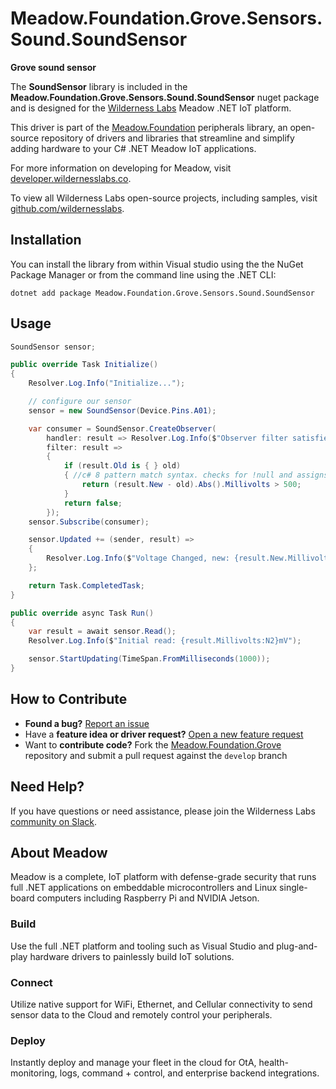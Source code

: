 # Meadow.Foundation.Grove.Sensors.Sound.SoundSensor

**Grove sound sensor**

The **SoundSensor** library is included in the **Meadow.Foundation.Grove.Sensors.Sound.SoundSensor** nuget package and is designed for the [Wilderness Labs](www.wildernesslabs.co) Meadow .NET IoT platform.

This driver is part of the [Meadow.Foundation](https://developer.wildernesslabs.co/Meadow/Meadow.Foundation/) peripherals library, an open-source repository of drivers and libraries that streamline and simplify adding hardware to your C# .NET Meadow IoT applications.

For more information on developing for Meadow, visit [developer.wildernesslabs.co](http://developer.wildernesslabs.co/).

To view all Wilderness Labs open-source projects, including samples, visit [github.com/wildernesslabs](https://github.com/wildernesslabs/).

## Installation

You can install the library from within Visual studio using the the NuGet Package Manager or from the command line using the .NET CLI:

`dotnet add package Meadow.Foundation.Grove.Sensors.Sound.SoundSensor`
## Usage

```csharp
SoundSensor sensor;

public override Task Initialize()
{
    Resolver.Log.Info("Initialize...");

    // configure our sensor
    sensor = new SoundSensor(Device.Pins.A01);

    var consumer = SoundSensor.CreateObserver(
        handler: result => Resolver.Log.Info($"Observer filter satisfied: {result.New.Millivolts:N2}mV, old: {result.Old?.Millivolts:N2}mV"),
        filter: result =>
        {
            if (result.Old is { } old)
            { //c# 8 pattern match syntax. checks for !null and assigns var.
                return (result.New - old).Abs().Millivolts > 500;
            }
            return false;
        });
    sensor.Subscribe(consumer);

    sensor.Updated += (sender, result) =>
    {
        Resolver.Log.Info($"Voltage Changed, new: {result.New.Millivolts:N2}mV, old: {result.Old?.Millivolts:N2}mV");
    };

    return Task.CompletedTask;
}

public override async Task Run()
{
    var result = await sensor.Read();
    Resolver.Log.Info($"Initial read: {result.Millivolts:N2}mV");

    sensor.StartUpdating(TimeSpan.FromMilliseconds(1000));
}

```
## How to Contribute

- **Found a bug?** [Report an issue](https://github.com/WildernessLabs/Meadow_Issues/issues)
- Have a **feature idea or driver request?** [Open a new feature request](https://github.com/WildernessLabs/Meadow_Issues/issues)
- Want to **contribute code?** Fork the [Meadow.Foundation.Grove](https://github.com/WildernessLabs/Meadow.Foundation.Grove) repository and submit a pull request against the `develop` branch


## Need Help?

If you have questions or need assistance, please join the Wilderness Labs [community on Slack](http://slackinvite.wildernesslabs.co/).
## About Meadow

Meadow is a complete, IoT platform with defense-grade security that runs full .NET applications on embeddable microcontrollers and Linux single-board computers including Raspberry Pi and NVIDIA Jetson.

### Build

Use the full .NET platform and tooling such as Visual Studio and plug-and-play hardware drivers to painlessly build IoT solutions.

### Connect

Utilize native support for WiFi, Ethernet, and Cellular connectivity to send sensor data to the Cloud and remotely control your peripherals.

### Deploy

Instantly deploy and manage your fleet in the cloud for OtA, health-monitoring, logs, command + control, and enterprise backend integrations.


